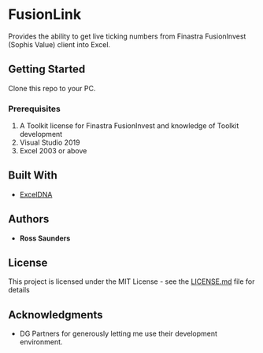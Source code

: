# FusionLink

Provides the ability to get live ticking numbers from Finastra FusionInvest (Sophis Value) client into Excel. 

## Getting Started

Clone this repo to your PC.

### Prerequisites

1. A Toolkit license for Finastra FusionInvest and knowledge of Toolkit development
2. Visual Studio 2019
3. Excel 2003 or above

## Built With

* [ExcelDNA](https://excel-dna.net/)

## Authors

* **Ross Saunders** 

## License

This project is licensed under the MIT License - see the [LICENSE.md](LICENSE.md) file for details

## Acknowledgments

* DG Partners for generously letting me use their development environment.
